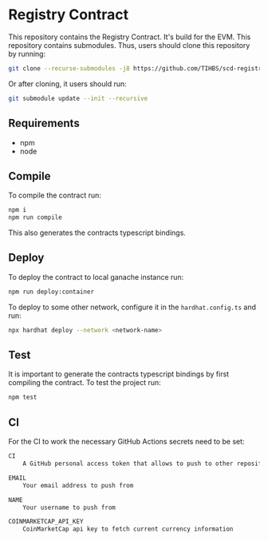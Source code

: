 # Registry Contract

This repository contains the Registry Contract.
It's build for the EVM.
This repository contains submodules.
Thus, users should clone this repository by running:

```bash
git clone --recurse-submodules -j8 https://github.com/TIHBS/scd-registry-contract.git
```

Or after cloning, it users should run:

```bash
git submodule update --init --recursive
```

## Requirements

- npm
- node

## Compile

To compile the contract run:

```bash
npm i
npm run compile
```

This also generates the contracts typescript bindings.

## Deploy

To deploy the contract to local ganache instance run:

```bash
npm run deploy:container
```

To deploy to some other network, configure it in the `hardhat.config.ts` and run:

```bash
npx hardhat deploy --network <network-name>
```

## Test

It is important to generate the contracts typescript bindings by first compiling the contract.
To test the project run:

```bash
npm test
```

## CI

For the CI to work the necessary GitHub Actions secrets need to be set:

```bash
CI
    A GitHub personal access token that allows to push to other repositories

EMAIL
    Your email address to push from

NAME
    Your username to push from

COINMARKETCAP_API_KEY
    CoinMarketCap api key to fetch current currency information
```
